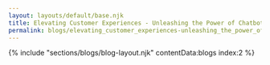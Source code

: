 ```yaml
---
layout: layouts/default/base.njk
title: Elevating Customer Experiences - Unleashing the Power of Chatbots in Customer Service
permalink: blogs/elevating_customer_experiences-unleashing_the_power_of_chatbots_in_customer_service.html
---
```


{% include "sections/blogs/blog-layout.njk" contentData:blogs index:2  %}